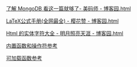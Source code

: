 <a href="./attach/Docs/了解 MongoDB 看这一篇就够了 - 美码师 - 博客园.html">了解 MongoDB 看这一篇就够了- 美码师 - 博客园.html</a>

<a href="./attach/Docs/LaTeX公式手册(全网最全) - 樱花赞 - 博客园.html">LaTeX公式手册(全网最全) - 樱花赞 - 博客园.html</a>

<a href="./attach/Docs/Html 的实体字符大全 - 明月照亮天涯 - 博客园.html">Html 的实体字符大全 - 明月照亮天涯 - 博客园.html</a>

<a href="./attach/Docs/MySQL __ MySQL 8.0 Reference Manual __ 14.1 Built-In Function and Operator Reference.html">内置函数和操作符参考</a>

<a href="./attach/Docs/MySQL __ MySQL 8.0 Reference Manual __ 14.2 Loadable Function Reference.html">可加载函数参考</a>